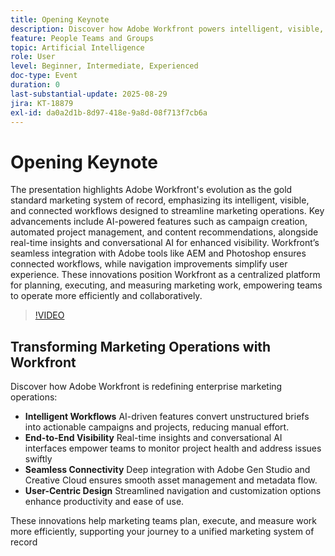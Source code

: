 ```yaml
---
title: Opening Keynote
description: Discover how Adobe Workfront powers intelligent, visible, and connected workflows with AI-driven campaign creation, insights, and seamless Adobe integrations.
feature: People Teams and Groups
topic: Artificial Intelligence
role: User
level: Beginner, Intermediate, Experienced
doc-type: Event
duration: 0
last-substantial-update: 2025-08-29
jira: KT-18879
exl-id: da0a2d1b-8d97-418e-9a8d-08f713f7cb6a
---
```

# Opening Keynote

The presentation highlights Adobe Workfront's evolution as the gold standard marketing system of record, emphasizing its intelligent, visible, and connected workflows designed to streamline marketing operations. Key advancements include AI-powered features such as campaign creation, automated project management, and content recommendations, alongside real-time insights and conversational AI for enhanced visibility. Workfront’s seamless integration with Adobe tools like AEM and Photoshop ensures connected workflows, while navigation improvements simplify user experience. These innovations position Workfront as a centralized platform for planning, executing, and measuring marketing work, empowering teams to operate more efficiently and collaboratively.

>[!VIDEO](https://video.tv.adobe.com/v/3471499/?learn=on&enablevpops)

## Transforming Marketing Operations with Workfront

Discover how Adobe Workfront is redefining enterprise marketing operations:

* **Intelligent Workflows** AI-driven features convert unstructured briefs into actionable campaigns and projects, reducing manual effort.
* **End-to-End Visibility** Real-time insights and conversational AI interfaces empower teams to monitor project health and address issues swiftly
* **Seamless Connectivity** Deep integration with Adobe Gen Studio and Creative Cloud ensures smooth asset management and metadata flow.
* **User-Centric Design** Streamlined navigation and customization options enhance productivity and ease of use.
 
These innovations help marketing teams plan, execute, and measure work more efficiently, supporting your journey to a unified marketing system of record
